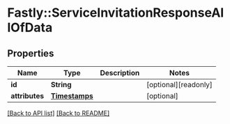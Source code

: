# Fastly::ServiceInvitationResponseAllOfData

## Properties

| Name | Type | Description | Notes |
| ---- | ---- | ----------- | ----- |
| **id** | **String** |  | [optional][readonly] |
| **attributes** | [**Timestamps**](Timestamps.md) |  | [optional] |

[[Back to API list]](../../README.md#endpoints) [[Back to README]](../../README.md)

